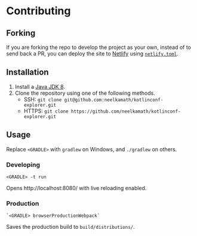 # Contributing

## Forking

If you are forking the repo to develop the project as your own, instead of to send back a PR, you can deploy the site to [Netlify](https://www.netlify.com/) using [`netlify.toml`](netlify.toml).

## Installation

1. Install a [Java JDK 8](https://www.oracle.com/java/technologies/javase/javase-jdk8-downloads.html).
1. Clone the repository using one of the following methods.
    - SSH: `git clone git@github.com:neelkamath/kotlinconf-explorer.git`
    - HTTPS: `git clone https://github.com/neelkamath/kotlinconf-explorer.git`
    
## Usage

Replace `<GRADLE>` with `gradlew` on Windows, and `./gradlew` on others.

### Developing

```
<GRADLE> -t run
```
Opens http://localhost:8080/ with live reloading enabled.

### Production

```
`<GRADLE> browserProductionWebpack`
```
Saves the production build to `build/distributions/`.